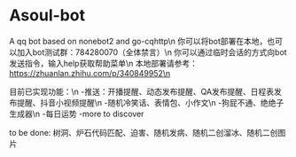# Asoul-bot
A qq bot based on nonebot2 and go-cqhttp\n
你可以将bot部署在本地，也可以加入bot测试群：784280070（全体禁言）\n
你可以通过临时会话的方式向bot发送指令，输入help获取帮助菜单\n
本地部署请参考：https://zhuanlan.zhihu.com/p/340849952\n

目前已实现功能：\n
-推送：开播提醒、动态发布提醒、QA发布提醒、日程表发布提醒、抖音小视频提醒\n
-随机冷笑话、表情包、小作文\n
-狗屁不通、绝绝子生成器\n
-每日运势
-more to discover

to be done:
树洞、炉石代码匹配、迫害、随机发病、随机二创溜冰、随机二创图片
